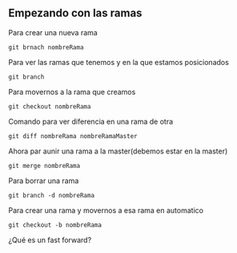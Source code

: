 ## Empezando con las ramas

Para crear una nueva rama

    git brnach nombreRama

Para ver las ramas que tenemos y en la que estamos posicionados

    git branch

Para movernos a la rama que creamos

    git checkout nombreRama

Comando para ver diferencia en una rama de otra

    git diff nombreRama nombreRamaMaster

Ahora par aunir una rama a la master(debemos estar en la master)

    git merge nombreRama

Para borrar una rama

    git branch -d nombreRama

Para crear una rama y movernos a esa rama en automatico

    git checkout -b nombreRama

¿Qué es un fast forward?